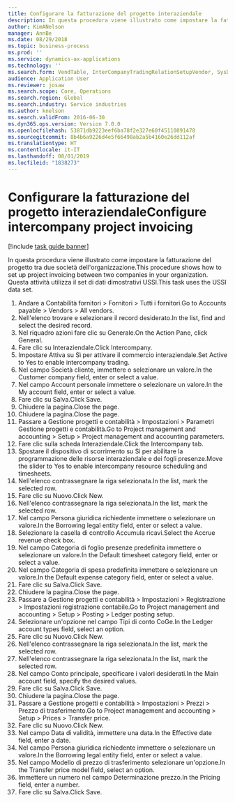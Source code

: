 ```yaml
---
title: Configurare la fatturazione del progetto interaziendale
description: In questa procedura viene illustrato come impostare la fatturazione del progetto tra due società dell'organizzazione.
author: KimANelson
manager: AnnBe
ms.date: 08/29/2018
ms.topic: business-process
ms.prod: ''
ms.service: dynamics-ax-applications
ms.technology: ''
ms.search.form: VendTable, InterCompanyTradingRelationSetupVendor, SysDataAreaSelectLookup, ProjParameters, ProjPosting, ProjTransferPrice
audience: Application User
ms.reviewer: josaw
ms.search.scope: Core, Operations
ms.search.region: Global
ms.search.industry: Service industries
ms.author: knelson
ms.search.validFrom: 2016-06-30
ms.dyn365.ops.version: Version 7.0.0
ms.openlocfilehash: 53871db9223eef6ba78f2e327e60f45110891478
ms.sourcegitcommit: 8b4b6a9226d4e5f66498ab2a5b4160e26dd112af
ms.translationtype: HT
ms.contentlocale: it-IT
ms.lasthandoff: 08/01/2019
ms.locfileid: "1838273"
---
```

# <a name="configure-intercompany-project-invoicing"></a><span data-ttu-id="d82aa-103">Configurare la fatturazione del progetto interaziendale</span><span class="sxs-lookup"><span data-stu-id="d82aa-103">Configure intercompany project invoicing</span></span>

[!include [task guide banner](../../includes/task-guide-banner.md)]

<span data-ttu-id="d82aa-104">In questa procedura viene illustrato come impostare la fatturazione del progetto tra due società dell'organizzazione.</span><span class="sxs-lookup"><span data-stu-id="d82aa-104">This procedure shows how to set up project invoicing between two companies in your organization.</span></span> <span data-ttu-id="d82aa-105">Questa attività utilizza il set di dati dimostrativi USSI.</span><span class="sxs-lookup"><span data-stu-id="d82aa-105">This task uses the USSI data set.</span></span>

1. <span data-ttu-id="d82aa-106">Andare a Contabilità fornitori > Fornitori > Tutti i fornitori.</span><span class="sxs-lookup"><span data-stu-id="d82aa-106">Go to Accounts payable > Vendors > All vendors.</span></span>
2. <span data-ttu-id="d82aa-107">Nell'elenco trovare e selezionare il record desiderato.</span><span class="sxs-lookup"><span data-stu-id="d82aa-107">In the list, find and select the desired record.</span></span>
3. <span data-ttu-id="d82aa-108">Nel riquadro azioni fare clic su Generale.</span><span class="sxs-lookup"><span data-stu-id="d82aa-108">On the Action Pane, click General.</span></span>
4. <span data-ttu-id="d82aa-109">Fare clic su Interaziendale.</span><span class="sxs-lookup"><span data-stu-id="d82aa-109">Click Intercompany.</span></span>
5. <span data-ttu-id="d82aa-110">Impostare Attiva su Sì per attivare il commercio interaziendale.</span><span class="sxs-lookup"><span data-stu-id="d82aa-110">Set Active to Yes to enable intercompany trading.</span></span>
6. <span data-ttu-id="d82aa-111">Nel campo Società cliente, immettere o selezionare un valore.</span><span class="sxs-lookup"><span data-stu-id="d82aa-111">In the Customer company field, enter or select a value.</span></span>
7. <span data-ttu-id="d82aa-112">Nel campo Account personale immettere o selezionare un valore.</span><span class="sxs-lookup"><span data-stu-id="d82aa-112">In the My account field, enter or select a value.</span></span>
8. <span data-ttu-id="d82aa-113">Fare clic su Salva.</span><span class="sxs-lookup"><span data-stu-id="d82aa-113">Click Save.</span></span>
9. <span data-ttu-id="d82aa-114">Chiudere la pagina.</span><span class="sxs-lookup"><span data-stu-id="d82aa-114">Close the page.</span></span>
10. <span data-ttu-id="d82aa-115">Chiudere la pagina.</span><span class="sxs-lookup"><span data-stu-id="d82aa-115">Close the page.</span></span>
11. <span data-ttu-id="d82aa-116">Passare a Gestione progetti e contabilità > Impostazioni > Parametri Gestione progetti e contabilità.</span><span class="sxs-lookup"><span data-stu-id="d82aa-116">Go to Project management and accounting > Setup > Project management and accounting parameters.</span></span>
12. <span data-ttu-id="d82aa-117">Fare clic sulla scheda Interaziendale.</span><span class="sxs-lookup"><span data-stu-id="d82aa-117">Click the Intercompany tab.</span></span>
13. <span data-ttu-id="d82aa-118">Spostare il dispositivo di scorrimento su Sì per abilitare la programmazione delle risorse interaziendale e dei fogli presenze.</span><span class="sxs-lookup"><span data-stu-id="d82aa-118">Move the slider to Yes to enable intercompany resource scheduling and timesheets.</span></span>
14. <span data-ttu-id="d82aa-119">Nell'elenco contrassegnare la riga selezionata.</span><span class="sxs-lookup"><span data-stu-id="d82aa-119">In the list, mark the selected row.</span></span>
15. <span data-ttu-id="d82aa-120">Fare clic su Nuovo.</span><span class="sxs-lookup"><span data-stu-id="d82aa-120">Click New.</span></span>
16. <span data-ttu-id="d82aa-121">Nell'elenco contrassegnare la riga selezionata.</span><span class="sxs-lookup"><span data-stu-id="d82aa-121">In the list, mark the selected row.</span></span>
17. <span data-ttu-id="d82aa-122">Nel campo Persona giuridica richiedente immettere o selezionare un valore.</span><span class="sxs-lookup"><span data-stu-id="d82aa-122">In the Borrowing legal entity field, enter or select a value.</span></span>
18. <span data-ttu-id="d82aa-123">Selezionare la casella di controllo Accumula ricavi.</span><span class="sxs-lookup"><span data-stu-id="d82aa-123">Select the Accrue revenue check box.</span></span>
19. <span data-ttu-id="d82aa-124">Nel campo Categoria di foglio presenze predefinita immettere o selezionare un valore.</span><span class="sxs-lookup"><span data-stu-id="d82aa-124">In the Default timesheet category field, enter or select a value.</span></span>
20. <span data-ttu-id="d82aa-125">Nel campo Categoria di spesa predefinita immettere o selezionare un valore.</span><span class="sxs-lookup"><span data-stu-id="d82aa-125">In the Default expense category field, enter or select a value.</span></span>
21. <span data-ttu-id="d82aa-126">Fare clic su Salva.</span><span class="sxs-lookup"><span data-stu-id="d82aa-126">Click Save.</span></span>
22. <span data-ttu-id="d82aa-127">Chiudere la pagina.</span><span class="sxs-lookup"><span data-stu-id="d82aa-127">Close the page.</span></span>
23. <span data-ttu-id="d82aa-128">Passare a Gestione progetti e contabilità > Impostazioni > Registrazione > Impostazioni registrazione contabile.</span><span class="sxs-lookup"><span data-stu-id="d82aa-128">Go to Project management and accounting > Setup > Posting > Ledger posting setup.</span></span>
24. <span data-ttu-id="d82aa-129">Selezionare un'opzione nel campo Tipi di conto CoGe.</span><span class="sxs-lookup"><span data-stu-id="d82aa-129">In the Ledger account types field, select an option.</span></span>
25. <span data-ttu-id="d82aa-130">Fare clic su Nuovo.</span><span class="sxs-lookup"><span data-stu-id="d82aa-130">Click New.</span></span>
26. <span data-ttu-id="d82aa-131">Nell'elenco contrassegnare la riga selezionata.</span><span class="sxs-lookup"><span data-stu-id="d82aa-131">In the list, mark the selected row.</span></span>
27. <span data-ttu-id="d82aa-132">Nell'elenco contrassegnare la riga selezionata.</span><span class="sxs-lookup"><span data-stu-id="d82aa-132">In the list, mark the selected row.</span></span>
28. <span data-ttu-id="d82aa-133">Nel campo Conto principale, specificare i valori desiderati.</span><span class="sxs-lookup"><span data-stu-id="d82aa-133">In the Main account field, specify the desired values.</span></span>
29. <span data-ttu-id="d82aa-134">Fare clic su Salva.</span><span class="sxs-lookup"><span data-stu-id="d82aa-134">Click Save.</span></span>
30. <span data-ttu-id="d82aa-135">Chiudere la pagina.</span><span class="sxs-lookup"><span data-stu-id="d82aa-135">Close the page.</span></span>
31. <span data-ttu-id="d82aa-136">Passare a Gestione progetti e contabilità > Impostazioni > Prezzi > Prezzo di trasferimento.</span><span class="sxs-lookup"><span data-stu-id="d82aa-136">Go to Project management and accounting > Setup > Prices > Transfer price.</span></span>
32. <span data-ttu-id="d82aa-137">Fare clic su Nuovo.</span><span class="sxs-lookup"><span data-stu-id="d82aa-137">Click New.</span></span>
33. <span data-ttu-id="d82aa-138">Nel campo Data di validità, immettere una data.</span><span class="sxs-lookup"><span data-stu-id="d82aa-138">In the Effective date field, enter a date.</span></span>
34. <span data-ttu-id="d82aa-139">Nel campo Persona giuridica richiedente immettere o selezionare un valore.</span><span class="sxs-lookup"><span data-stu-id="d82aa-139">In the Borrowing legal entity field, enter or select a value.</span></span>
35. <span data-ttu-id="d82aa-140">Nel campo Modello di prezzo di trasferimento selezionare un'opzione.</span><span class="sxs-lookup"><span data-stu-id="d82aa-140">In the Transfer price model field, select an option.</span></span>
36. <span data-ttu-id="d82aa-141">Immettere un numero nel campo Determinazione prezzo.</span><span class="sxs-lookup"><span data-stu-id="d82aa-141">In the Pricing field, enter a number.</span></span>
37. <span data-ttu-id="d82aa-142">Fare clic su Salva.</span><span class="sxs-lookup"><span data-stu-id="d82aa-142">Click Save.</span></span>

